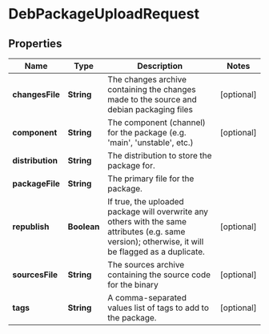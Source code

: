 
# DebPackageUploadRequest

## Properties
Name | Type | Description | Notes
------------ | ------------- | ------------- | -------------
**changesFile** | **String** | The changes archive containing the changes made to the source and debian packaging files |  [optional]
**component** | **String** | The component (channel) for the package (e.g. &#39;main&#39;, &#39;unstable&#39;, etc.) |  [optional]
**distribution** | **String** | The distribution to store the package for. | 
**packageFile** | **String** | The primary file for the package. | 
**republish** | **Boolean** | If true, the uploaded package will overwrite any others with the same attributes (e.g. same version); otherwise, it will be flagged as a duplicate. |  [optional]
**sourcesFile** | **String** | The sources archive containing the source code for the binary |  [optional]
**tags** | **String** | A comma-separated values list of tags to add to the package. |  [optional]



